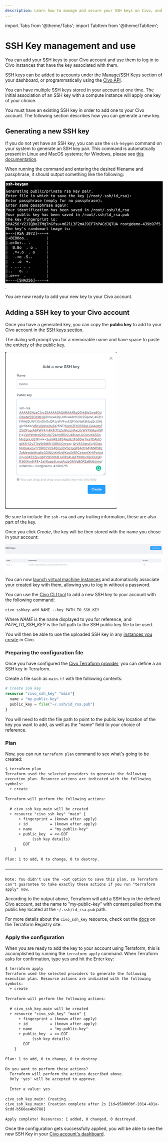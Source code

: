 ```yaml
---
description: Learn how to manage and secure your SSH keys on Civo, and find out how to use them to access your Civo account and services. Click for more information.
---
```


import Tabs from '@theme/Tabs';
import TabItem from '@theme/TabItem';

# SSH Key management and use

You can add your SSH keys to your Civo account and use them to log in to Civo instances that have the key associated with them.

SSH keys can be added to accounts under the [Manage/SSH Keys](https://dashboard.civo.com/ssh_keys) section of your dashboard, or programmatically using the [Civo API](https://www.civo.com/api/sshkeys).

You can have multiple SSH keys stored in your account at one time. The initial association of an SSH key with a compute instance will apply one key of your choice.

You must have an existing SSH key in order to add one to your Civo account. The following section describes how you can generate a new key.

## Generating a new SSH key

If you do not yet have an SSH key, you can use the `ssh-keygen` command on your system to generate an SSH key pair. This command is automatically present in Linux and MacOS systems; for Windows, please see [this documentation](https://learn.microsoft.com/en-us/windows-server/administration/openssh/openssh_install_firstuse?tabs=gui).

When running the command and entering the desired filename and passphrase, it should output something like the following:

![SSH Keygen result with fingerprint details and RSA randomart](images/ssh-keygen-example.png).

You are now ready to add your new key to your Civo account.

## Adding a SSH key to your Civo account

<Tabs groupId="add-sshkey">
<TabItem value="dashboard" label="Dashboard">

Once you have a generated key, you can copy the **public key** to add to your Civo account in the [SSH keys section](https://dashboard.civo.com/ssh_keys).

The dialog will prompt you for a memorable name and have space to paste the entirety of the public key.

![Entering a new SSH key on Civo, called "Demo"](images/new-ssh-key.png)

Be sure to include the `ssh-rsa` and any trailing information, these are also part of the key.

Once you click *Create*, the key will be then stored with the name you chose in your account:

![Stored SSH Key showing the name, a fingerprint and a button to delete it from Civo](images/ssh-key-summary.png)

You can now [launch virtual machine instances](../compute/create-an-instance.md) and automatically associate your created key with them, allowing you to log in without a password.

</TabItem>

<TabItem value="cli" label="Civo CLI">

You can use the [Civo CLI tool](../overview/civo-cli) to add a new SSH key to your account with the following command:

`civo sshkey add NAME --key PATH_TO_SSH_KEY`

Where *NAME* is the name displayed to you for reference, and *PATH_TO_SSH_KEY* is the full path to the SSH public key file to be used.

You will then be able to use the uploaded SSH key in any [instances you create](../compute/create-an-instance) in Civo.

</TabItem>

<TabItem value="terraform" label="Terraform">

### Preparing the configuration file

Once you have configured the [Civo Terraform provider](../overview/terraform.md), you can define a an SSH key in Terraform.

Create a file such as `main.tf` with the following contents:

```terraform
# Create SSH key
resource "civo_ssh_key" "main"{
  name = "my-public-key"
  public_key = file("~/.ssh/id_rsa.pub")
}
```

You will need to edit the file path to point to the public key location of the key you want to add, as well as the "name" field to your choice of reference.

### Plan

Now, you can run `terraform plan` command to see what's going to be created:

```console
$ terraform plan
Terraform used the selected providers to generate the following execution plan. Resource actions are indicated with the following symbols:
  + create

Terraform will perform the following actions:

  # civo_ssh_key.main will be created
  + resource "civo_ssh_key" "main" {
      + fingerprint = (known after apply)
      + id          = (known after apply)
      + name        = "my-public-key"
      + public_key  = <<-EOT
            (ssh key details)
        EOT
    }

Plan: 1 to add, 0 to change, 0 to destroy.

──────────────────────────────────────────────────────────────────────────────────────────────────────────────────────────────────────────────────────────────────────────────────────────────────────────

Note: You didn't use the -out option to save this plan, so Terraform can't guarantee to take exactly these actions if you run "terraform apply" now.
```

According to the output above, Terraform will add a SSH key in the defined Civo account, set the name to "my-public-key" with content pulled from the public key located at the `~/.ssh/id_rsa.pub` path.

For more details about the `civo_ssh_key` resource, check out the [docs](https://registry.terraform.io/providers/civo/civo/latest/docs/resources/ssh_key) on the Terraform Registry site.

### Apply the configuration

When you are ready to add the key to your account using Terraform, this is accomplished by running the `terraform apply` command. When Terraform asks for confirmation, type yes and hit the Enter key:

```console
$ terraform apply
Terraform used the selected providers to generate the following execution plan. Resource actions are indicated with the following symbols:
  + create

Terraform will perform the following actions:

  # civo_ssh_key.main will be created
  + resource "civo_ssh_key" "main" {
      + fingerprint = (known after apply)
      + id          = (known after apply)
      + name        = "my-public-key"
      + public_key  = <<-EOT
            (ssh key details)
        EOT
    }

Plan: 1 to add, 0 to change, 0 to destroy.

Do you want to perform these actions?
  Terraform will perform the actions described above.
  Only 'yes' will be accepted to approve.

  Enter a value: yes

civo_ssh_key.main: Creating...
civo_ssh_key.main: Creation complete after 2s [id=958000bf-2014-491a-9cdd-b568ee4b8788]

Apply complete! Resources: 1 added, 0 changed, 0 destroyed.
```

Once the configuration gets successfully applied, you will be able to see the new SSH Key in your [Civo account's dashboard](https://dashboard.civo.com/ssh_keys).
</TabItem >

</Tabs>